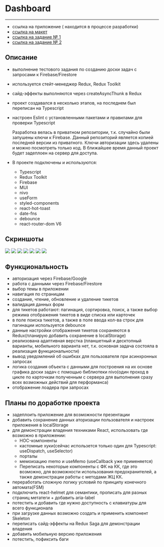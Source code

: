 # Dashboard
***
- ссылка на приложение ( находится в процессе разработки)
- [ссылка на макет](https://www.figma.com/file/mK4nf7Y0sBpQ9EpNOsBjHL/Figma-Admin-Dashboard-UI-Kit-(Free)-(Copy)?node-id=0%3A1)
- [ссылка на задание № 1](https://disk.yandex.ru/i/cZXOoG1fUWSdqw)
- [ссылка на задание № 2](https://disk.yandex.ru/i/Ehe_U5OPnJfaCw)

## Описание
- выполнение тестового задания по созданию доски задач с запросами к Firebase/Firestore
- используется стейт-менеджер Redux, Redux Toolkit
- сайд-эффекты выполняются через createAsyncThunk в Redux
- проект создавался в несколько этапов, на последнем был переписан на Typescript
- настроен Eslint с установленными пакетами и правилами для проверки Typescript

  Разработка велась в приватном репозитории, т.к. случайно были запушены ключи к Firebase. 
  Данный репозиторий является копией последней версии из приватного.
  Ключи авторизации здесь удалены и можно посмотреть только код.
  В ближайшее время данный проект будет задеплоен на сервер для доступа.

- В проекте подключены и используются:
  - Typescript
  - Redux Toolkit
  - Firebase
  - MUI
  - nivo
  - useForm
  - styled-components
  - react-hot-toast
  - date-fns
  - debounce
  - react-router-dom V6

## Скриншоты
![](https://github.com/NikolayMishaev/dashboard_kit/raw/master/src/images/readme/01.jpg)
![](https://github.com/NikolayMishaev/dashboard_kit/raw/master/src/images/readme/02.jpg)
![](https://github.com/NikolayMishaev/dashboard_kit/raw/master/src/images/readme/03.jpg)
![](https://github.com/NikolayMishaev/dashboard_kit/raw/master/src/images/readme/04.jpg)
![](https://github.com/NikolayMishaev/dashboard_kit/raw/master/src/images/readme/05.jpg)
![](https://github.com/NikolayMishaev/dashboard_kit/raw/master/src/images/readme/06.jpg)
![](https://github.com/NikolayMishaev/dashboard_kit/raw/master/src/images/readme/07.jpg)

## Функциональность
- авторизация через Firebase/Google
- работа с данными через Firebase/Firestore
- выбор темы в приложении
- навигация по страницам
- создание, чтение, обновление и удаление тикетов
- валидация данных форм
- для тикетов работают: пагинация, сортировка, поиск, а также выбор режима отображения тикетов в виде списка или карточек
- в поле поиска тикетов, а также в поле ввода кол-ва строк для пагинации используется debounce
- данные настройки отображения тикетов сохраняются в Redux(планирую добавить сохранение в localStorage)
- реализована адаптивная верстка (планшетный и десктопный варианты, мобильного варианта нет, т.к. основная задача состояла в реализация функциональности)
- вывод уведомлений об ошибках для пользователя при асинхронных запросах
- логика создания объекта с данными для построения на их основе графика доски задач с помощью библиотеки nivo(один проход в цикле по карточкам полученным с сервера для выполнения сразу всех возможных действий для перформанса)
- отображение лоадера при запросах

## Планы по доработке проекта
- задеплоить приложение для возможности презентации
- добавить сохранение данных аторизации пользователя и настроек приложения в localStorage
- для демонстрации владения техниками React, использовать где возможно в приложении: 
  - HOC-компоненты
  - кастомные хуки(сейчас использется только один для Typescript: useDispatch, useSelector)
  - порталы
  - мемоизацию memo и useMemo (useCallback уже применяется)
  - Переписать некоторые компоненты с ФК на КК, где это возможно, для возможности использования предохранителей, а также демонстрации работы с методами ЖЦ КК.
- переработать сложную логику условий по принципу конечного автомата(FSM)
- подключить react-helmet для семантики, прописать для разных страниц метатеги + добавить aria-label
- потестить и добавить где нужно доступность с клавиатуры для всего функционала
- при загрузке данных возможно создать и применить компонент Skeleton
- переписать сайд-эффекты на Redux Saga для демонстрации владения
- добавить мобильную версию приложения
- потестить, пофиксить баги
